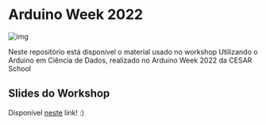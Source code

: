 # Arduino Week 2022

![img](https://i.ibb.co/cx2c2gw/img-aw.png)

Neste repositório está disponível o material usado no workshop Utilizando o Arduino em Ciência de Dados, realizado no Arduino Week 2022 da CESAR School

## Slides do Workshop

Disponível [neste](https://pt.slideshare.net/EronidesDaSilvaNeto/utilizando-o-arduino-em-cincia-de-dados-arduino-week-2022) link! :) 
